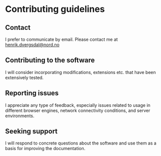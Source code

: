 # Contributing guidelines

## Contact

I prefer to communicate by email. Please contact me at <henrik.dvergsdal@nord.no>

## Contributing to the software

I will consider incorporating modifications, extensions etc. that have been extensively tested.

## Reporting issues

I appreciate any type of feedback, especially issues related to usage in different browser engines, network connectivity conditions, and server environments.

## Seeking support

I will respond to concrete questions about the software and use them as a basis for improving the documentation. 
